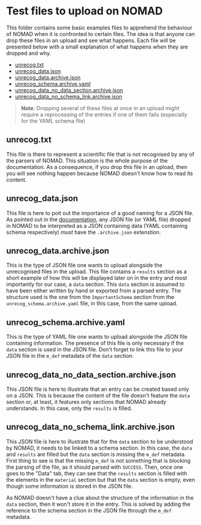 # Test files to upload on NOMAD
This folder contains some basic examples files to apprehend the behaviour of NOMAD when it is confronted to certain files.
The idea is that anyone can drop these files in an upload and see what happens.
Each file will be presented below with a small explanation of what happens when they are dropped and why.

- [unrecog.txt](#unrecogtxt)
- [unrecog_data.json](#unrecog_datajson)
- [unrecog_data.archive.json](#unrecog_dataarchivejson)
- [unrecog_schema.archive.yaml](#unrecog_schemaarchiveyaml)
- [unrecog_data_no_data_section.archive.json](#unrecog_data_no_data_sectionarchivejson)
- [unrecog_data_no_schema_link.archive.json](#unrecog_data_no_schema_linkarchivejson)

> **Note**: Dropping several of these files at once in an upload might require a reprocessing of the entries if one of them fails (especially for the YAML schema file)

## unrecog.txt
This file is there to represent a scientific file that is not recognised by any of the parsers of NOMAD.
This situation is the whole purpose of the documentation.
As a consequence, if you drop this file in an upload, then you will see nothing happen because NOMAD doesn't know how to read its content.

## unrecog_data.json
This file is here to poit out the importance of a good naming for a JSON file.
As pointed out in the [documentation](../Long%20documentation/README.md#important-point-the-archivejson-extension), any JSON file (or YAML file) dropped in NOMAD to be interpreted as a JSON containing data (YAML containing schema respectively) *must* have the `.archive.json` extenstion.

## unrecog_data.archive.json
This is the type of JSON file one wants to upload alongside the unrecognised files in the upload.
This file contains a `results` section as a short example of how this will be displayed later on in the entry and most importantly for our case, a `data` section.
This `data` section is assumed to have been either written by hand or exported from a parsed entry.
The structure used is the one from the `ImportantSchema` section from the `unrecog_schema.archive.yaml` file, in this case, from the same upload.

## unrecog_schema.archive.yaml
This is the type of YAML file one wants to upload alongside the JSON file containing information.
The presence of this file is only necessary if the `data` section is used in the JSON file.
Don't forget to link this file to your JSON file in the `m_def` metadata of the `data` section.

## unrecog_data_no_data_section.archive.json
This JSON file is here to illustrate that an entry can be created based only on a JSON.
This is because the content of the file doesn't feature the `data` section or, at least, it features only sections that NOMAD already understands.
In this case, only the `results` is filled.

## unrecog_data_no_schema_link.archive.json
This JSON file is here to illustrate that for the `data` section to be understood by NOMAD, it needs to be linked to a schema section.
In this case, the `data` and `results` are filled but the `data` section is missing the `m_def` metadata.
First thing to see is that the missing `m_def` is not something that is blocking the parsing of the file, as it should parsed with `SUCCESS`.
Then, once one goes to the "Data" tab, they can see that the `results` section is filled with the elements in the `material` section but that the `data` section is empty, even though some information is stored in the JSON file.

As NOMAD doesn't have a clue about the structure of the information in the `data` section, then it won't store it in the entry.
This is solved by adding the reference to the schema section in the JSON file through the `m_def` metadata.
